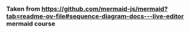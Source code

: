 ### Taken from https://github.com/mermaid-js/mermaid?tab=readme-ov-file#sequence-diagram-docs---live-editor  mermaid course 

